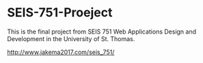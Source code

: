 # SEIS-751-Proeject
This is the final project from SEIS 751 Web Applications Design and Development in the University of St. Thomas.

<http://www.jakema2017.com/seis_751/>
